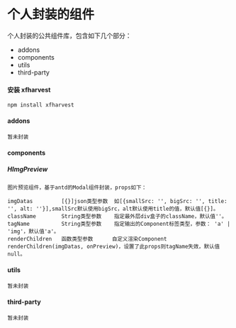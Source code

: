 # 个人封装的组件


个人封装的公共组件库，包含如下几个部分：

- addons
- components 
- utils 
- third-party

#### 安装 xfharvest

```
npm install xfharvest
```

#### addons

```
暂未封装
```

#### components

##### HImgPreview

```
图片预览组件，基于antd的Modal组件封装，props如下：

imgDatas         [{}]json类型参数  如[{smallSrc: '', bigSrc: '', title: '', alt: ''}],smallSrc默认使用bigSrc，alt默认使用title的值，默认值[{}]。
className        String类型参数    指定最外层div盒子的className，默认值''。
tagName          String类型参数    指定输出的Component标签类型，参数： 'a' | 'img'，默认值'a'。
renderChildren   函数类型参数      自定义渲染Component renderChildren(imgDatas, onPreview)，设置了此props则tagName失效，默认值null。
```

#### utils

```
暂未封装
```

#### third-party

```
暂未封装
```
